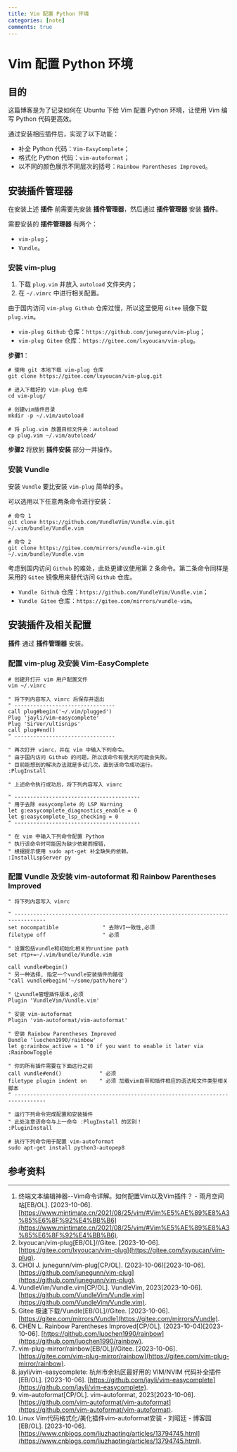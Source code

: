 ```yaml
---
title: Vim 配置 Python 环境
categories: [note]
comments: true
---
```


# Vim 配置 Python 环境

## 目的

这篇博客是为了记录如何在 Ubuntu 下给 Vim 配置 Python 环境，让使用 Vim 编写 Python 代码更高效。

通过安装相应插件后，实现了以下功能：

-   补全 Python 代码：`Vim-EasyComplete`；
-   格式化 Python 代码：`vim-autoformat`；
-   以不同的颜色展示不同层次的括号：`Rainbow Parentheses Improved`。

## 安装插件管理器

在安装上述 **插件** 前需要先安装 **插件管理器**，然后通过 **插件管理器** 安装 **插件**。

需要安装的 **插件管理器** 有两个：

-   `vim-plug`；
-   `Vundle`。

### 安装 vim-plug

1.   下载 `plug.vim` 并放入 `autoload` 文件夹内；
2.   在 `~/.vimrc` 中进行相关配置。

由于国内访问 `vim-plug Github` 仓库过慢，所以这里使用 `Gitee` 镜像下载 `plug.vim`。

-   `vim-plug Github` 仓库：`https://github.com/junegunn/vim-plug`；
-   `vim-plug Gitee` 仓库：`https://gitee.com/lxyoucan/vim-plug`。

**步骤1**：

```shell
# 使用 git 本地下载 vim-plug 仓库
git clone https://gitee.com/lxyoucan/vim-plug.git

# 进入下载好的 vim-plug 仓库
cd vim-plug/

# 创建vim插件目录
mkdir -p ~/.vim/autoload

# 将 plug.vim 放置目标文件夹：autoload
cp plug.vim ~/.vim/autoload/

```

**步骤2** 将放到 **插件安装** 部分一并操作。

### 安装 Vundle

安装 `Vundle` 要比安装 `vim-plug` 简单的多。

可以选用以下任意两条命令进行安装：

```
# 命令 1
git clone https://github.com/VundleVim/Vundle.vim.git ~/.vim/bundle/Vundle.vim

# 命令 2
git clone https://gitee.com/mirrors/vundle-vim.git ~/.vim/bundle/Vundle.vim

```

考虑到国内访问 `Github` 的难处，此处更建议使用第 2 条命令。第二条命令同样是采用的 `Gitee` 镜像用来替代访问 `Github` 仓库。

-   `Vundle Github` 仓库：`https://github.com/VundleVim/Vundle.vim`；
-   `Vundle Gitee` 仓库：`https://gitee.com/mirrors/vundle-vim`。

## 安装插件及相关配置

**插件** 通过 **插件管理器** 安装。

### 配置 vim-plug 及安装 Vim-EasyComplete

```shell
# 创建并打开 vim 用户配置文件
vim ~/.vimrc

" 将下列内容写入 vimrc 后保存并退出
" --------------------------------
call plug#begin('~/.vim/plugged')
Plug 'jayli/vim-easycomplete'
Plug 'SirVer/ultisnips'
call plug#end()
" --------------------------------

" 再次打开 vimrc，并在 vim 中输入下列命令。
" 由于国内访问 Github 的问题，所以该命令有很大的可能会失败。
" 目前能想到的解决办法就是多试几次，直到该命令成功运行。
:PlugInstall

" 上述命令执行成功后，将下列内容写入 vimrc

" ----------------------------------------
" 用于去除 easycomplete 的 LSP Warning
let g:easycomplete_diagnostics_enable = 0
let g:easycomplete_lsp_checking = 0
" ----------------------------------------

" 在 vim 中输入下列命令配置 Python
" 执行该命令时可能因为缺少依赖而报错，
" 根据提示使用 sudo apt-get 补全缺失的依赖。
:InstallLspServer py

```

### 配置 Vundle 及安装 vim-autoformat 和 Rainbow Parentheses Improved

```
" 将下列内容写入 vimrc

" --------------------------------------------------------------------------------
set nocompatible              " 去除VI一致性,必须
filetype off                  " 必须

" 设置包括vundle和初始化相关的runtime path
set rtp+=~/.vim/bundle/Vundle.vim

call vundle#begin()
" 另一种选择, 指定一个vundle安装插件的路径
"call vundle#begin('~/some/path/here')

" 让vundle管理插件版本,必须
Plugin 'VundleVim/Vundle.vim'

" 安装 vim-autoformat
Plugin 'vim-autoformat/vim-autoformat'

" 安装 Rainbow Parentheses Improved
Bundle 'luochen1990/rainbow'
let g:rainbow_active = 1 "0 if you want to enable it later via :RainbowToggle

" 你的所有插件需要在下面这行之前
call vundle#end()            " 必须
filetype plugin indent on    " 必须 加载vim自带和插件相应的语法和文件类型相关脚本
" --------------------------------------------------------------------------------

" 运行下列命令完成配置和安装插件
" 此处注意该命令与上一命令 :PlugInstall 的区别！
:PluginInstall

```

```shell
# 执行下列命令用于配置 vim-autoformat
sudo apt-get install python3-autopep8

```

## 参考资料

---

1.   终端文本编辑神器--Vim命令详解。如何配置Vim以及Vim插件？ - 雨月空间站[EB/OL]. [2023-10-06]. [https://www.mintimate.cn/2021/08/25/vim/#Vim%E5%AE%89%E8%A3%85%E6%8F%92%E4%BB%B6](https://www.mintimate.cn/2021/08/25/vim/#Vim%E5%AE%89%E8%A3%85%E6%8F%92%E4%BB%B6).
2.   lxyoucan/vim-plug[EB/OL]//Gitee. [2023-10-06]. [https://gitee.com/lxyoucan/vim-plug](https://gitee.com/lxyoucan/vim-plug).
3.   CHOI J. junegunn/vim-plug[CP/OL]. (2023-10-06)[2023-10-06]. [https://github.com/junegunn/vim-plug](https://github.com/junegunn/vim-plug).
4.   VundleVim/Vundle.vim[CP/OL]. VundleVim, 2023[2023-10-06]. [https://github.com/VundleVim/Vundle.vim](https://github.com/VundleVim/Vundle.vim).
5.   Gitee 极速下载/Vundle[EB/OL]//Gitee. [2023-10-06]. [https://gitee.com/mirrors/Vundle](https://gitee.com/mirrors/Vundle).
6.   CHEN L. Rainbow Parentheses Improved[CP/OL]. (2023-10-04)[2023-10-06]. [https://github.com/luochen1990/rainbow](https://github.com/luochen1990/rainbow).
7.   vim-plug-mirror/rainbow[EB/OL]//Gitee. [2023-10-06]. [https://gitee.com/vim-plug-mirror/rainbow](https://gitee.com/vim-plug-mirror/rainbow).
8.   jayli/vim-easycomplete: 杭州市余杭区最好用的 VIM/NVIM 代码补全插件[EB/OL]. [2023-10-06]. [https://github.com/jayli/vim-easycomplete](https://github.com/jayli/vim-easycomplete).
9.   vim-autoformat[CP/OL]. vim-autoformat, 2023[2023-10-06]. [https://github.com/vim-autoformat/vim-autoformat](https://github.com/vim-autoformat/vim-autoformat).
10.   Linux Vim代码格式化/美化插件vim-autoformat安装 - 刘昭廷 - 博客园[EB/OL]. [2023-10-06]. [https://www.cnblogs.com/liuzhaoting/articles/13794745.html](https://www.cnblogs.com/liuzhaoting/articles/13794745.html).

